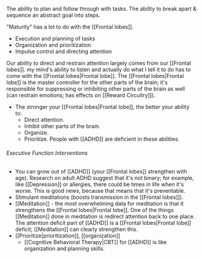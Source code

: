The ability to plan and follow through with tasks. The ability to break apart & sequence an abstract goal into steps.

"Maturity" has a lot to do with the [[Frontal lobes]].
- Execution and planning of tasks
- Organization and prioritization
- Impulse control and directing attention

Our ability to direct and restrain attention largely comes from our [[Frontal lobes]]. my mind's ability to listen and actually do what I tell it to do has to come with the [[Frontal lobes|Frontal lobe]]. The [[Frontal lobes|Frontal lobe]] is the master controller for the other parts of the brain; it's responsible for suppressing or inhibiting other parts of the brain as well (can restrain emotions; has effects on [[Reward Circuitry]]).

- The stronger your [[Frontal lobes|Frontal lobe]], the better your ability to:
	- Direct attention.
	- Inhibit other parts of the brain.
	- Organize.
	- Prioritize.
People with [[ADHD]] are deficient in these abilities.

###### Executive Function Interventions
- You can grow out of [[ADHD]] (your [[Frontal lobes]] strengthen with age).
Research on adult ADHD suggest that it's not binary; for example, like [[Depression]] or allergies, there could be times in life when it's worse. This is good news, because that means that it's preventable.
- Stimulant meditations (boosts transmission in the [[Frontal lobes]]).
- [[Meditation]] - the most overwhelming data for meditation is that it strengthens the [[Frontal lobes|Frontal lobe]]. One of the things [[Meditation]] done in meditation is redirect attention back to one place. The attention deficit part of [[ADHD]] is a [[Frontal lobes|Frontal lobe]] deficit; [[Meditation]] can clearly strengthen this.
- [[Prioritize|prioritization]], [[organization]]
	- [[Cognitive Behavioral Therapy|CBT]] for [[ADHD]] is like organization and planning skills.